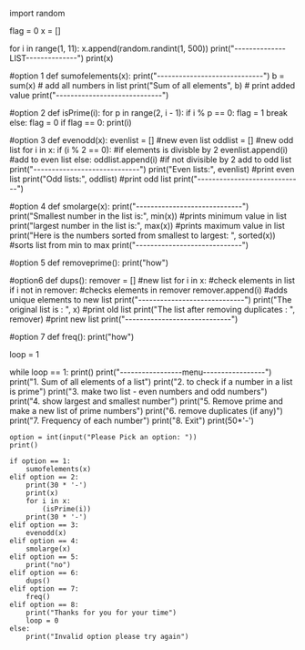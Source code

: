 import random

flag = 0
x = []

for i in range(1, 11):
    x.append(random.randint(1, 500))
print("--------------LIST--------------")
print(x)

#option 1
def sumofelements(x):
    print("-----------------------------")
    b = sum(x)                              # add all numbers in list
    print("Sum of all elements", b)         # print added value
    print("-----------------------------")

#option 2
def isPrime(i):
    for p in range(2, i - 1):
        if i % p == 0:
            flag = 1
            break
    else:
        flag = 0
        if flag == 0:
            print(i)

#option 3
def evenodd(x):
    evenlist = []                           #new even list
    oddlist = []                            #new odd list
    for i in x:
        if (i % 2 == 0):                    #if elements is divisble by 2
            evenlist.append(i)              #add to even list
    else:
        oddlist.append(i)                   #if not divisible by 2 add to odd list
        print("-----------------------------")
        print("Even lists:", evenlist)      #print even list
        print("Odd lists:", oddlist)        #print odd list
        print("-----------------------------")

#option 4
def smolarge(x):
    print("-----------------------------")
    print("Smallest number in the list is:", min(x))                           #prints minimum value in list
    print("largest number in the list is:", max(x))                            #prints maximum value in list
    print("Here is the numbers sorted from smallest to largest: ", sorted(x))  #sorts list from min to max
    print("-----------------------------")

#option 5
def removeprime():
    print("how")

#option6
def dups():
    remover = []                #new list
    for i in x:                 #check elements in list
        if i not in remover:    #checks elements in remover
            remover.append(i)   #adds unique elements to new list
    print("-----------------------------")
    print("The original list is : ", x)                     #print old list
    print("The list after removing duplicates : ", remover) #print new list
    print("-----------------------------")

#option 7
def freq():
    print("how")

loop = 1

while loop == 1:
    print()
    print("-----------------menu-----------------")
    print("1. Sum of all elements of a list")
    print("2. to check if a number in a list is prime")
    print("3. make two list - even numbers and odd numbers")
    print("4. show largest and smallest number")
    print("5. Remove prime and make a new list of prime numbers")
    print("6. remove duplicates (if any)")
    print("7. Frequency of each number")
    print("8. Exit")
    print(50*'-')

    option = int(input("Please Pick an option: "))
    print()

    if option == 1:
        sumofelements(x)
    elif option == 2:
        print(30 * '-')
        print(x)
        for i in x:
            (isPrime(i))
        print(30 * '-')
    elif option == 3:
        evenodd(x)
    elif option == 4:
        smolarge(x)
    elif option == 5:
        print("no")
    elif option == 6:
        dups()
    elif option == 7:
        freq()
    elif option == 8:
        print("Thanks for you for your time")
        loop = 0
    else:
        print("Invalid option please try again")
